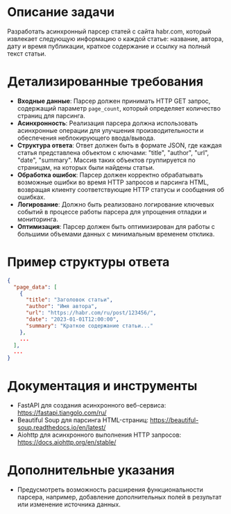 # Описание задачи

Разработать асинхронный парсер статей с сайта habr.com, который извлекает следующую информацию о каждой статье: название, автора, дату и время публикации, краткое содержание и ссылку на полный текст статьи.

# Детализированные требования

- **Входные данные**: Парсер должен принимать HTTP GET запрос, содержащий параметр `page_count`, который определяет количество страниц для парсинга.
- **Асинхронность**: Реализация парсера должна использовать асинхронные операции для улучшения производительности и обеспечения неблокирующего ввода/вывода.
- **Структура ответа**: Ответ должен быть в формате JSON, где каждая статья представлена объектом с ключами: "title", "author", "url", "date", "summary". Массив таких объектов группируется по страницам, на которых были найдены статьи.
- **Обработка ошибок**: Парсер должен корректно обрабатывать возможные ошибки во время HTTP запросов и парсинга HTML, возвращая клиенту соответствующие HTTP статусы и сообщения об ошибках.
- **Логирование**: Должно быть реализовано логирование ключевых событий в процессе работы парсера для упрощения отладки и мониторинга.
- **Оптимизация**: Парсер должен быть оптимизирован для работы с большими объемами данных с минимальным временем отклика.

# Пример структуры ответа

```json
{
  "page_data": [
    {
      "title": "Заголовок статьи",
      "author": "Имя автора",
      "url": "https://habr.com/ru/post/123456/",
      "date": "2023-01-01T12:00:00",
      "summary": "Краткое содержание статьи..."
    },
    ...
  ],
  ...
}
```

# Документация и инструменты

- FastAPI для создания асинхронного веб-сервиса: https://fastapi.tiangolo.com/ru/
- Beautiful Soup для парсинга HTML-страниц: https://beautiful-soup.readthedocs.io/en/latest/
- Aiohttp для асинхронного выполнения HTTP запросов: https://docs.aiohttp.org/en/stable/

# Дополнительные указания

- Предусмотреть возможность расширения функциональности парсера, например, добавление дополнительных полей в результат или изменение источника данных.